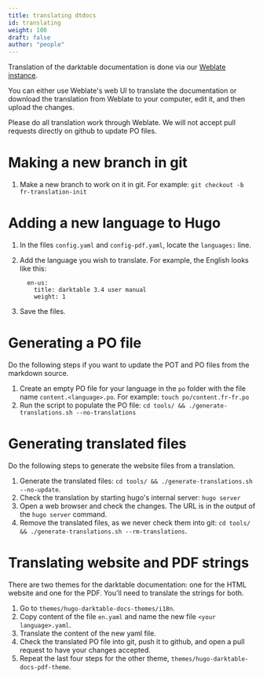 ```yaml
---
title: translating dtdocs
id: translating
weight: 100
draft: false
author: "people"
---
```


Translation of the darktable documentation is done via our [Weblate instance](https://weblate.pixls.us/projects/darktable/).

You can either use Weblate's web UI to translate the documentation or download the translation from Weblate to your computer, edit it, and then upload the changes.

Please do all translation work through Weblate. We will not accept pull requests directly on github to update PO files.


# Making a new branch in git
1. Make a new branch to work on it in git.
   For example:
   `git checkout -b fr-translation-init`

# Adding a new language to Hugo

1. In the files `config.yaml` and `config-pdf.yaml`, locate the `languages:` line.
2. Add the language you wish to translate. For example, the English looks like this:
   ```
     en-us:
       title: darktable 3.4 user manual
       weight: 1
   ```

3. Save the files.

# Generating a PO file

Do the following steps if you want to update the POT and PO files from the markdown source.

1. Create an empty PO file for your language in the `po` folder with the file name `content.<language>.po`.
   For example:
   `touch po/content.fr-fr.po`
2. Run the script to populate the PO file:
   `cd tools/ && ./generate-translations.sh --no-translations`

# Generating translated files

Do the following steps to generate the website files from a translation.

1. Generate the translated files:
   `cd tools/ && ./generate-translations.sh --no-update`.
2. Check the translation by starting hugo's internal server:
   `hugo server`
3. Open a web browser and check the changes. The URL is in the output of the `hugo server` command.
4. Remove the translated files, as we never check them into git:
   `cd tools/ && ./generate-translations.sh --rm-translations`.

# Translating website and PDF strings

There are two themes for the darktable documentation: one for the HTML website and one for the PDF. You'll need to translate the strings for both.

1. Go to `themes/hugo-darktable-docs-themes/i18n`.
2. Copy content of the file `en.yaml` and name the new file `<your language>.yaml`.
3. Translate the content of the new yaml file.
4. Check the translated PO file into git, push it to github, and open a pull request to have your changes accepted.
5. Repeat the last four steps for the other theme, `themes/hugo-darktable-docs-pdf-theme`.
